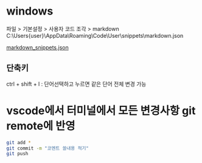 # windows
파일 > 기본설정 > 사용자 코드 조각 > markdown
C:\Users\{user}\AppData\Roaming\Code\User\snippets\markdown.json

[markdown_snippets.json](markdown.json)

## 단축키
ctrl + shift + l : 단어선택하고 누르면 같은 단어 전체 변경 가능

# vscode에서 터미널에서 모든 변경사항 git remote에 반영
```sh
git add *
git commit -m "코멘트 쓸내용 적기"
git push
```